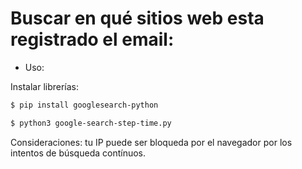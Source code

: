 # Buscar en qué sitios web esta registrado el email:

* Uso: 

Instalar librerías:
```sh
$ pip install googlesearch-python
```

```sh
$ python3 google-search-step-time.py
```

Consideraciones: tu IP puede ser bloqueda por el navegador por los intentos de búsqueda contínuos.

